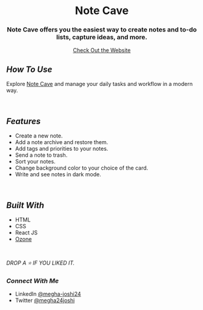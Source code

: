 <h1 align = "center">
  <br />
  Note Cave
  <br />
</h1>

<h3 align="center">Note Cave offers you the easiest way to create notes and to-do lists, capture ideas, and more.</h3>

<p align="center">
  <a href="https://note-cave.netlify.app/">Check Out the Website</a>
<br />

##  _How To Use_

Explore [Note Cave](https://note-cave.netlify.app/) and manage your daily tasks and workflow in a modern way.

<br />


##  _Features_

- Create a new note. 
- Add a note archive and restore them.
- Add tags and priorities to your notes.
- Send a note to trash.
- Sort your notes.
- Change background color to your choice of the card.
- Write and see notes in dark mode.

<br />

## _Built With_

- HTML
- CSS
- React JS
- [Ozone](https://ozone-ui-library.netlify.app/)

<br />

_DROP A ⭐ IF YOU LIKED IT._

### _Connect With Me_

- LinkedIn [@megha-joshi24](https://www.linkedin.com/in/megha-joshi24/) 
- Twitter [@megha24joshi](https://twitter.com/megha24joshi)
